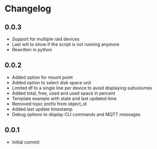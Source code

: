 # Changelog

## 0.0.3

 - Support for multiple raid devices
 - Last will to show if the script is not running anymore
 - Rewritten in python

## 0.0.2

 - Added option for mount point
 - Added option to select disk space unit
 - Limited df to a single line per device to avoid displaying subvolumes
 - Added total, free, used and used space in percent
 - Template example with state and last updated time
 - Removed topic prefix from object_id
 - Added last update timestamp
 - Debug options to display CLI commands and MQTT messages

## 0.0.1

- Initial commit

